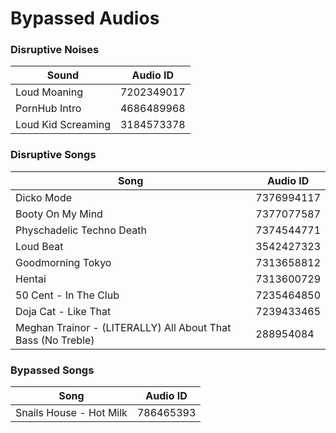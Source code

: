 # Bypassed Audios

### Disruptive Noises
Sound         | Audio ID
------------- | -------------
Loud Moaning | 7202349017
PornHub Intro | 4686489968
Loud Kid Screaming | 3184573378

### Disruptive Songs 
Song          | Audio ID
------------- | -------------
Dicko Mode | 7376994117
Booty On My Mind | 7377077587
Physchadelic Techno Death | 7374544771
Loud Beat | 3542427323
Goodmorning Tokyo | 7313658812
Hentai | 7313600729
50 Cent - In The Club | 7235464850
Doja Cat - Like That | 7239433465
Meghan Trainor - (LITERALLY) All About That Bass (No Treble) | 288954084 

### Bypassed Songs
Song          | Audio ID
------------- | -------------
Snails House - Hot Milk | 786465393
